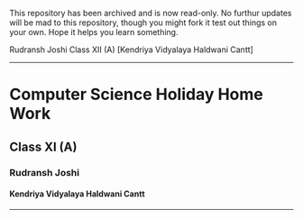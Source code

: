 This repository has been archived and is now read-only. No furthur updates will be mad to this repository, though you might fork it test out things on your own. Hope it helps you learn something.

Rudransh Joshi
Class XII (A) \[Kendriya Vidyalaya Haldwani Cantt]

---------------------------------------
# Computer Science Holiday Home Work
## Class XI (A)
### Rudransh Joshi
#### Kendriya Vidyalaya Haldwani Cantt
---------------------------------------
